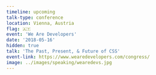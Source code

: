 ```yaml
---
timeline: upcoming
talk-type: conference
location: Vienna, Austria
flag: 🇦🇹
event: 'We Are Developers'
date: '2018-05-16'
hidden: true
talk: 'The Past, Present, & Future of CSS'
event-link: https://www.wearedevelopers.com/congress/
image: ../images/speaking/wearedevs.jpg
---
```

